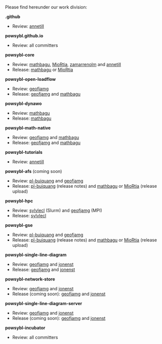 Please find hereunder our work division:

**.github**
- Review: [annetill](https://github.com/annetill)

**powsybl.github.io**
- Review: all committers

**powsybl-core**
- Review: [mathbagu](https://github.com/mathbagu), [MioRtia](https://github.com/MioRtia), [zamarrenolm](https://github.com/zamarrenolm) and [annetill](https://github.com/annetill)
- Release: [mathbagu](https://github.com/mathbagu) or [MioRtia](https://github.com/MioRtia)

**powsybl-open-loadflow**
- Review: [geofjamg](https://github.com/geofjamg)
- Release: [geofjamg](https://github.com/geofjamg) and [mathbagu](https://github.com/mathbagu)

**powsybl-dynawo**
- Review: [mathbagu](https://github.com/mathbagu)
- Release: [mathbagu](https://github.com/mathbagu)

**powsybl-math-native**
- Review: [geofjamg](https://github.com/geofjamg) and [mathbagu](https://github.com/mathbagu)
- Release: [geofjamg](https://github.com/geofjamg) and [mathbagu](https://github.com/mathbagu)

**powsybl-tutorials**
- Review: [annetill](https://github.com/annetill)

**powsybl-afs**
(coming soon)
- Review: [pl-buiquang](https://github.com/pl-buiquang) and [geofjamg](https://github.com/geofjamg)
- Release: [pl-buiquang](https://github.com/pl-buiquang) (release notes) and [mathbagu](https://github.com/mathbagu) or [MioRtia](https://github.com/MioRtia) (release upload)

**powsybl-hpc**
- Review: [sylvlecl](https://github.com/sylvlecl) (Slurm) and [geofjamg](https://github.com/geofjamg) (MPI)
- Release: [sylvlecl](https://github.com/sylvlecl)

**powsybl-gse**
- Review: [pl-buiquang](https://github.com/pl-buiquang) and [geofjamg](https://github.com/geofjamg)
- Release: [pl-buiquang](https://github.com/pl-buiquang) (release notes) and [mathbagu](https://github.com/mathbagu) or [MioRtia](https://github.com/MioRtia) (release upload)

**powsybl-single-line-diagram**
- Review: [geofjamg](https://github.com/geofjamg) and [jonenst](https://github.com/jonenst)
- Release: [geofjamg](https://github.com/geofjamg) and [jonenst](https://github.com/jonenst)

**powsybl-network-store**
- Review: [geofjamg](https://github.com/geofjamg) and [jonenst](https://github.com/jonenst)
- Release (coming soon): [geofjamg](https://github.com/geofjamg) and [jonenst](https://github.com/jonenst)

**powsybl-single-line-diagram-server**
- Review: [geofjamg](https://github.com/geofjamg) and [jonenst](https://github.com/jonenst)
- Release (coming soon): [geofjamg](https://github.com/geofjamg) and [jonenst](https://github.com/jonenst)

**powsybl-incubator**
- Review: all committers
